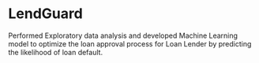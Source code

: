 # LendGuard
Performed Exploratory data analysis and developed Machine Learning model to optimize the loan approval process for Loan Lender by predicting the likelihood of loan default.
